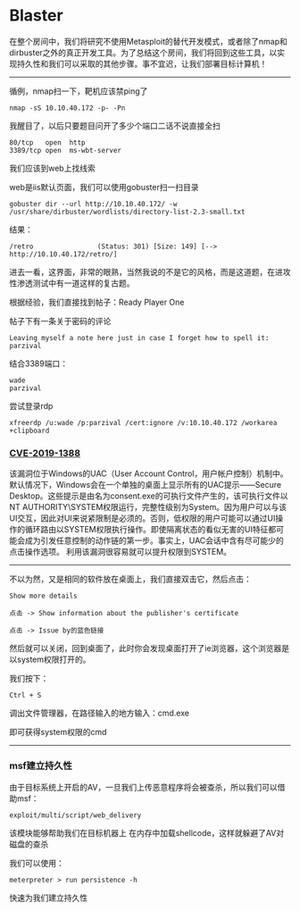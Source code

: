 # Blaster

在整个房间中，我们将研究不使用Metasploit的替代开发模式，或者除了nmap和dirbuster之外的真正开发工具。为了总结这个房间，我们将回到这些工具，以实现持久性和我们可以采取的其他步骤。事不宜迟，让我们部署目标计算机！

---

循例，nmap扫一下，靶机应该禁ping了

    nmap -sS 10.10.40.172 -p- -Pn

我醒目了，以后只要题目问开了多少个端口二话不说直接全扫

    80/tcp   open  http
    3389/tcp open  ms-wbt-server

我们应该到web上找线索

web是iis默认页面，我们可以使用gobuster扫一扫目录

    gobuster dir --url http://10.10.40.172/ -w /usr/share/dirbuster/wordlists/directory-list-2.3-small.txt

结果：

    /retro                (Status: 301) [Size: 149] [--> http://10.10.40.172/retro/]

进去一看，这界面，非常的眼熟，当然我说的不是它的风格，而是这道题，在进攻性渗透测试中有一道这样的复古题。

根据经验，我们直接找到帖子：Ready Player One

帖子下有一条关于密码的评论

    Leaving myself a note here just in case I forget how to spell it: parzival

结合3389端口：

    wade
    parzival

尝试登录rdp

    xfreerdp /u:wade /p:parzival /cert:ignore /v:10.10.40.172 /workarea +clipboard

### [CVE-2019-1388](https://github.com/jas502n/CVE-2019-1388)

该漏洞位于Windows的UAC（User Account Control，用户帐户控制）机制中。默认情况下，Windows会在一个单独的桌面上显示所有的UAC提示——Secure Desktop。这些提示是由名为consent.exe的可执行文件产生的，该可执行文件以NT AUTHORITY\SYSTEM权限运行，完整性级别为System。因为用户可以与该UI交互，因此对UI来说紧限制是必须的。否则，低权限的用户可能可以通过UI操作的循环路由以SYSTEM权限执行操作。即使隔离状态的看似无害的UI特征都可能会成为引发任意控制的动作链的第一步。事实上，UAC会话中含有尽可能少的点击操作选项。
利用该漏洞很容易就可以提升权限到SYSTEM。

---

不以为然，又是相同的软件放在桌面上，我们直接双击它，然后点击：

    Show more details

    点击 -> Show information about the publisher's certificate

    点击 -> Issue by的蓝色链接

然后就可以关闭，回到桌面了，此时你会发现桌面打开了ie浏览器，这个浏览器是以system权限打开的。

我们按下：

    Ctrl + S

调出文件管理器，在路径输入的地方输入：cmd.exe

即可获得system权限的cmd

---

### msf建立持久性

由于目标系统上开启的AV，一旦我们上传恶意程序将会被查杀，所以我们可以借助msf：

    exploit/multi/script/web_delivery

该模块能够帮助我们在目标机器上 在内存中加载shellcode，这样就躲避了AV对磁盘的查杀

我们可以使用：

    meterpreter > run persistence -h

快速为我们建立持久性
